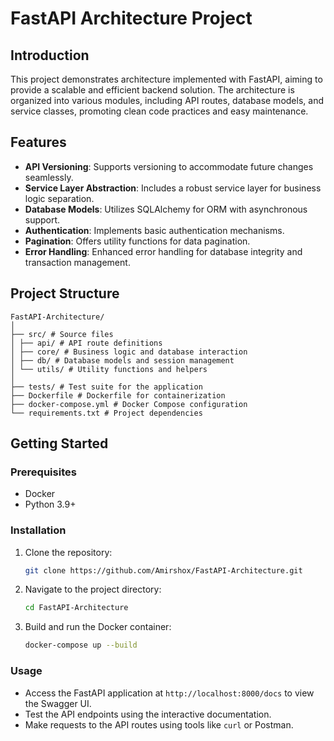 # FastAPI Architecture Project

## Introduction

This project demonstrates architecture implemented with FastAPI, aiming to provide a scalable and efficient
backend solution. The architecture is organized into various modules, including API routes, database models, and service
classes, promoting clean code practices and easy maintenance.

## Features

- **API Versioning**: Supports versioning to accommodate future changes seamlessly.
- **Service Layer Abstraction**: Includes a robust service layer for business logic separation.
- **Database Models**: Utilizes SQLAlchemy for ORM with asynchronous support.
- **Authentication**: Implements basic authentication mechanisms.
- **Pagination**: Offers utility functions for data pagination.
- **Error Handling**: Enhanced error handling for database integrity and transaction management.

## Project Structure
```
FastAPI-Architecture/
│
├── src/ # Source files
│ ├── api/ # API route definitions
│ ├── core/ # Business logic and database interaction
│ ├── db/ # Database models and session management
│ └── utils/ # Utility functions and helpers
│
├── tests/ # Test suite for the application
├── Dockerfile # Dockerfile for containerization
├── docker-compose.yml # Docker Compose configuration
└── requirements.txt # Project dependencies
```

## Getting Started

### Prerequisites

- Docker
- Python 3.9+

### Installation

1. Clone the repository:
   ```bash
   git clone https://github.com/Amirshox/FastAPI-Architecture.git

2. Navigate to the project directory:
   ```bash
   cd FastAPI-Architecture

3. Build and run the Docker container:
    ```bash
    docker-compose up --build

### Usage

- Access the FastAPI application at `http://localhost:8000/docs` to view the Swagger UI.
- Test the API endpoints using the interactive documentation.
- Make requests to the API routes using tools like `curl` or Postman.
